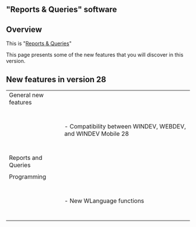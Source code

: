 


## "Reports & Queries" software
			



<a name="NOTE1"></a>
<a name="NOTE1_1"></a>


## Overview
<a name="overview_ELTTEXTE000080"></a>
This is "[Reports & Queries](../Presentation/3088003.md)"

This page presents some of the new features that you will discover in this version.

<a name="NOTE2"></a>
<a name="NOTE2_1"></a>


## New features in version 28
<a name="new_features_version_docparamversion_f78cd09ccb3d4041b144f5a4f54f4005"></a>



|   |   |
| --- | --- |
| General new features |   |
|   | <br><br>- Compatibility between WINDEV, WEBDEV, and WINDEV Mobile 28<br><br><br> |
| Reports and Queries |   |
|   |   |
| Programming |   |
|   | <br><br>- New WLanguage functions<br><br><br> |




